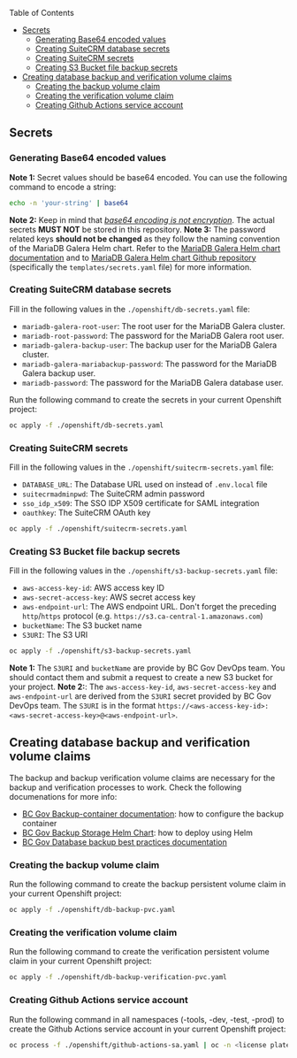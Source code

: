 Table of Contents

- [Secrets](#secrets)
  - [Generating Base64 encoded values](#generating-base64-encoded-values)
  - [Creating SuiteCRM database secrets](#creating-suitecrm-database-secrets)
  - [Creating SuiteCRM secrets](#creating-suitecrm-secrets)
  - [Creating S3 Bucket file backup secrets](#creating-s3-bucket-file-backup-secrets)
- [Creating database backup and verification volume claims](#creating-database-backup-and-verification-volume-claims)
  - [Creating the backup volume claim](#creating-the-backup-volume-claim)
  - [Creating the verification volume claim](#creating-the-verification-volume-claim)
  - [Creating Github Actions service account](#creating-github-actions-service-account)

## Secrets

### Generating Base64 encoded values

**Note 1:** Secret values should be base64 encoded. You can use the following command to encode a string:

```bash
echo -n 'your-string' | base64
```

**Note 2:** Keep in mind that <ins>*base64 encoding is not encryption*</ins>. The actual secrets **MUST NOT** be stored in this repository.
**Note 3:** The password related keys **should not be changed** as they follow the naming convention of the MariaDB Galera Helm chart. Refer to the [MariaDB Galera Helm chart documentation](https://artifacthub.io/packages/helm/bitnami/mariadb-galera) and to [MariaDB Galera Helm chart Github repository](https://github.com/bitnami/charts/tree/main/bitnami/mariadb-galera) (specifically the `templates/secrets.yaml` file) for more information.

### Creating SuiteCRM database secrets

Fill in the following values in the `./openshift/db-secrets.yaml` file:

- `mariadb-galera-root-user`: The root user for the MariaDB Galera cluster.
- `mariadb-root-password`: The password for the MariaDB Galera root user.
- `mariadb-galera-backup-user`: The backup user for the MariaDB Galera cluster.
- `mariadb-galera-mariabackup-password`: The password for the MariaDB Galera backup user.
- `mariadb-password`: The password for the MariaDB Galera database user.

Run the following command to create the secrets in your current Openshift project:

```bash
oc apply -f ./openshift/db-secrets.yaml
```
### Creating SuiteCRM secrets

Fill in the following values in the `./openshift/suitecrm-secrets.yaml` file:

- `DATABASE_URL`: The Database URL used on instead of `.env.local` file
- `suitecrmadminpwd`: The SuiteCRM admin password
- `sso_idp_x509`: The SSO IDP X509 certificate for SAML integration
- `oauthkey`: The SuiteCRM OAuth key

```bash
oc apply -f ./openshift/suitecrm-secrets.yaml
```

### Creating S3 Bucket file backup secrets

Fill in the following values in the `./openshift/s3-backup-secrets.yaml` file:

- `aws-access-key-id`: AWS access key ID
- `aws-secret-access-key`: AWS secret access key
- `aws-endpoint-url`: The AWS endpoint URL. Don't forget the preceding `http`/`https` protocol (e.g. `https://s3.ca-central-1.amazonaws.com`)
- `bucketName`: The S3 bucket name
- `S3URI`: The S3 URI

```bash
oc apply -f ./openshift/s3-backup-secrets.yaml
```

**Note 1:** The `S3URI` and `bucketName` are provide by BC Gov DevOps team. You should contact them and submit a request to create a new S3 bucket for your project.
**Note 2:**: The `aws-access-key-id`, `aws-secret-access-key` and `aws-endpoint-url` are derived from the `S3URI` secret provided by BC Gov DevOps team. The `S3URI` is in the format `https://<aws-access-key-id>:<aws-secret-access-key>@<aws-endpoint-url>`.

## Creating database backup and verification volume claims

The backup and backup verification volume claims are necessary for the backup and verification processes to work. Check the following documenations for more info:

- [BC Gov Backup-container documentation](https://github.com/BCDevOps/backup-container): how to configure the backup container
- [BC Gov Backup Storage Helm Chart](https://github.com/bcgov/helm-charts/tree/master/charts/backup-storage): how to deploy using Helm
- [BC Gov Database backup best practices documentation](https://developer.gov.bc.ca/docs/default/component/platform-developer-docs/docs/database-and-api-management/database-backup-best-practices/)

### Creating the backup volume claim

Run the following command to create the backup persistent volume claim in your current Openshift project:

```bash
oc apply -f ./openshift/db-backup-pvc.yaml
```

### Creating the verification volume claim

Run the following command to create the verification persistent volume claim in your current Openshift project:

```bash
oc apply -f ./openshift/db-backup-verification-pvc.yaml
```

### Creating Github Actions service account

Run the following command in all namespaces (-tools, -dev, -test, -prod) to create the Github Actions service account in your current Openshift project:

```bash
oc process -f ./openshift/github-actions-sa.yaml | oc -n <license plate>-<namespace> apply -f -
```